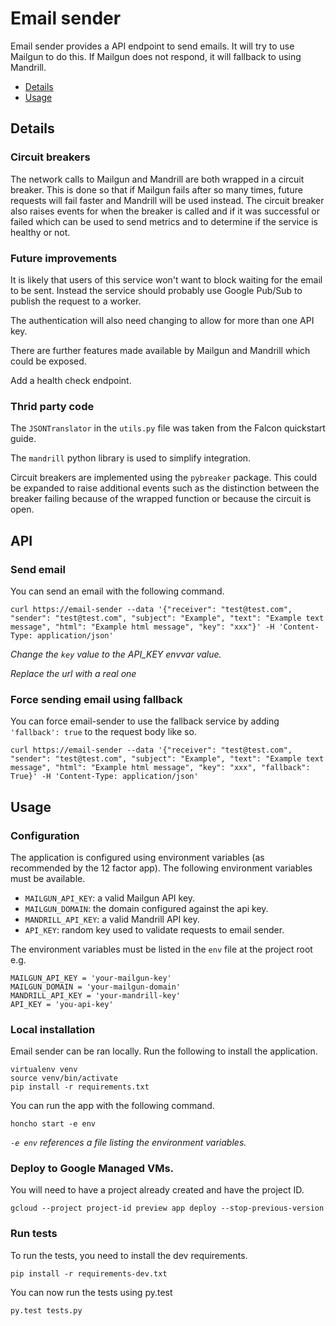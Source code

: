 # Email sender

Email sender provides a API endpoint to send emails. It will try to
use Mailgun to do this. If Mailgun does not respond, it will fallback
to using Mandrill.

* [Details](#details)
* [Usage](#usage)

## Details

### Circuit breakers

The network calls to Mailgun and Mandrill are both wrapped in a circuit breaker. This
is done so that if Mailgun fails after so many times, future requests will fail faster and
Mandrill will be used instead. The circuit breaker also raises events for when the breaker
is called and if it was successful or failed which can be used to send metrics and to
determine if the service is healthy or not.

### Future improvements

It is likely that users of this service won't want to block waiting for the email to be sent.
Instead the service should probably use Google Pub/Sub to publish the request to a worker.

The authentication will also need changing to allow for more than one API key.

There are further features made available by Mailgun and Mandrill which could be exposed.

Add a health check endpoint.

### Thrid party code

The ``JSONTranslator`` in the ``utils.py`` file was taken from the Falcon quickstart guide.

The ``mandrill`` python library is used to simplify integration.

Circuit breakers are implemented using the ``pybreaker`` package. This could be expanded to raise additional events such as the distinction between the breaker failing because of the wrapped function or because the circuit is open.

## API

### Send email

You can send an email with the following command.

```
curl https://email-sender --data '{"receiver": "test@test.com", "sender": "test@test.com", "subject": "Example", "text": "Example text message", "html": "Example html message", "key": "xxx"}' -H 'Content-Type: application/json'
```

*Change the `key` value to the API_KEY envvar value.*

*Replace the url with a real one*

### Force sending email using fallback

You can force email-sender to use the fallback service by adding
`'fallback': true` to the request body like so.

```
curl https://email-sender --data '{"receiver": "test@test.com", "sender": "test@test.com", "subject": "Example", "text": "Example text message", "html": "Example html message", "key": "xxx", "fallback": True}' -H 'Content-Type: application/json'
```

## Usage

### Configuration

The application is configured using environment variables
(as recommended by the 12 factor app). The following environment
variables must be available.

* ``MAILGUN_API_KEY``: a valid Mailgun API key.
* ``MAILGUN_DOMAIN``: the domain configured against the api key.
* ``MANDRILL_API_KEY``: a valid Mandrill API key.
* ``API_KEY``: random key used to validate requests to email sender.

The environment variables must be listed in the ```env``` file at
the project root e.g.

```
MAILGUN_API_KEY = 'your-mailgun-key'
MAILGUN_DOMAIN = 'your-mailgun-domain'
MANDRILL_API_KEY = 'your-mandrill-key'
API_KEY = 'you-api-key'
```

### Local installation

Email sender can be ran locally. Run the following to install the
application.

```
virtualenv venv
source venv/bin/activate
pip install -r requirements.txt
```

You can run the app with the following command.

```
honcho start -e env
```

*``-e env`` references a file listing the environment variables.*

### Deploy to Google Managed VMs.

You will need to have a project already created and have the project
ID.

```
gcloud --project project-id preview app deploy --stop-previous-version
```

### Run tests

To run the tests, you need to install the dev requirements.

```
pip install -r requirements-dev.txt
```

You can now run the tests using py.test

```
py.test tests.py
```
